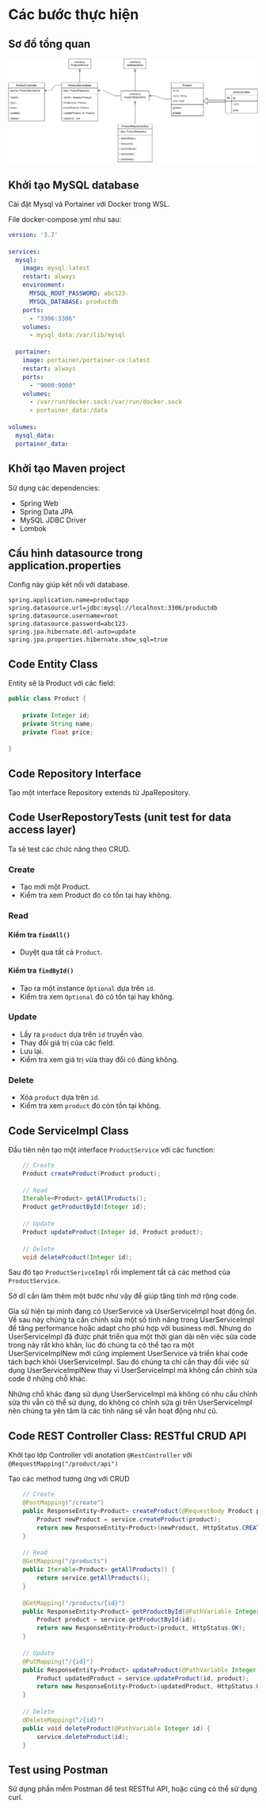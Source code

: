 # Các bước thực hiện
## Sơ đồ tổng quan

![image](/simple-product-restfulAPI.jpg)

## Khởi tạo MySQL database
Cài đặt Mysql và Portainer với Docker trong WSL.

File docker-compose.yml như sau:

```yaml
version: '3.7'

services:
  mysql:
    image: mysql:latest
    restart: always
    environment:
      MYSQL_ROOT_PASSWORD: abc123-
      MYSQL_DATABASE: productdb
    ports:
      - "3306:3306"
    volumes:
      - mysql_data:/var/lib/mysql

  portainer:
    image: portainer/portainer-ce:latest
    restart: always
    ports:
      - "9000:9000"
    volumes:
      - /var/run/docker.sock:/var/run/docker.sock
      - portainer_data:/data

volumes:
  mysql_data:
  portainer_data:

```
## Khởi tạo Maven project

Sử dụng các dependencies:
* Spring Web
* Spring Data JPA
* MySQL JDBC Driver
* Lombok

## Cấu hình datasource trong application.properties

Config này giúp kết nối với database.

```
spring.application.name=productapp
spring.datasource.url=jdbc:mysql://localhost:3306/productdb
spring.datasource.username=root
spring.datasource.password=abc123-
spring.jpa.hibernate.ddl-auto=update
spring.jpa.properties.hibernate.show_sql=true
```

## Code Entity Class

Entity sẽ là Product với các field:

```java
public class Product {

    private Integer id;
    private String name;
    private float price;

}
```

## Code Repository Interface

Tạo một interface Repository extends từ JpaRepository.

## Code UserRepostoryTests (unit test for data access layer)

Ta sẽ test các chức năng theo CRUD.

### Create

* Tạo mới một Product.
* Kiểm tra xem Product đó có tồn tại hay không.

### Read

#### Kiểm tra `findAll()`

* Duyệt qua tất cả `Product`.

#### Kiểm tra `findById()`

* Tạo ra một instance `Optional` dựa trên `id`.
* Kiểm tra xem `Optional` đó có tồn tại hay không.

### Update

* Lấy ra `product` dựa trên `id` truyền vào.
* Thay đổi giá trị của các field.
* Lưu lại.
* Kiểm tra xem giá trị vừa thay đổi có đúng không.

### Delete

* Xóa `product` dựa trên `id`.
* Kiểm tra xem `product` đó còn tồn tại không.

## Code ServiceImpl Class

Đầu tiên nên tạo một interface `ProductService` với các function:

```java
    // Create
    Product createProduct(Product product);

    // Read
    Iterable<Product> getAllProducts();
    Product getProductById(Integer id);

    // Update
    Product updateProduct(Integer id, Product product);

    // Delete
    void deleteProduct(Integer id);
```

Sau đó tạo `ProductSerivceImpl` rồi implement tất cả các method của `ProductService`.

Sở dĩ cần làm thêm một bước như vậy để giúp tăng tính mở rộng code.

Gỉa sử hiện tại mình đang có UserService và UserServiceImpl hoạt động ổn. Về sau này chúng ta cần chỉnh sửa một số tính năng trong UserServiceImpl để tăng performance hoặc adapt cho phù hợp với business mới. Nhưng do UserServiceImpl đã được phát triển qua một thời gian dài nên việc sửa code trong này rất khó khăn, lúc đó chúng ta có thể tạo ra một UserServiceImplNew mới cũng implement UserService và triển khai code tách bạch khỏi UserServiceImpl. Sau đó chúng ta chỉ cần thay đổi việc sử dụng UserServiceImplNew thay vì UserServiceImpl mà không cần chỉnh sửa code ở những chỗ khác.

Những chỗ khác đang sử dụng UserServiceImpl mà không có nhu cầu chỉnh sửa thì vẫn có thể sử dụng, do không có chỉnh sửa gì trên UserServiceImpl nên chúng ta yên tâm là các tính năng sẽ vẫn hoạt động như cũ.

## Code REST Controller Class: RESTful CRUD API

Khởi tạo lớp Controller với anotation `@RestController` với `@RequestMapping("/product/api")`

Tạo các method tương ứng với CRUD

```java
    // Create
    @PostMapping("/create")
    public ResponseEntity<Product> createProduct(@RequestBody Product product) {
        Product newProduct = service.createProduct(product);
        return new ResponseEntity<Product>(newProduct, HttpStatus.CREATED);
    }

    // Read
    @GetMapping("/products")
    public Iterable<Product> getAllProducts() {
        return service.getAllProducts();
    }

    @GetMapping("/products/{id}")
    public ResponseEntity<Product> getProductById(@PathVariable Integer id) {
        Product product = service.getProductById(id);
        return new ResponseEntity<Product>(product, HttpStatus.OK);
    }
    
    // Update
    @PutMapping("/{id}")
    public ResponseEntity<Product> updateProduct(@PathVariable Integer id, @RequestBody Product product) {
        Product updatedProduct = service.updateProduct(id, product);
        return new ResponseEntity<Product>(updatedProduct, HttpStatus.OK);
    }

    // Delete
    @DeleteMapping("/{id}")
    public void deleteProduct(@PathVariable Integer id) {
        service.deleteProduct(id);
    }
```

## Test using Postman

Sử dụng phần mềm Postman để test RESTful API, hoặc cũng có thể sử dụng curl.